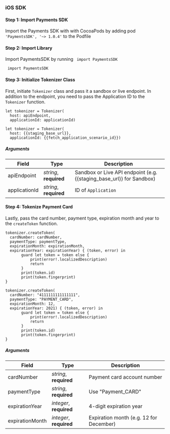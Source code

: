 ### iOS SDK

#### Step 1: Import Payments SDK

Import the Payments SDK with with CocoaPods by adding pod `'PaymentsSDK', '~> 1.0.4'` to the Podfile

#### Step 2: Import Library

Import PaymentsSDK by running ` import PaymentsSDK`

```
 import PaymentsSDK
```


#### Step 3: Initialize Tokenizer Class

First, initiate `Tokenizer` class and pass it a sandbox or live endpoint. In addition to the endpoint, you need to pass the Application ID to the `Tokenizer` function.

```
let tokenizer = Tokenizer(
  host: apiEndpoint,
  applicationId: applicationId)
```

```
let tokenizer = Tokenizer(
  host: {{staging_base_url}},
  applicationId: {{fetch_application_scenario_id}})
```

##### Arguments
Field | Type | Description
----- | ---- | -----------
apiEndpoint | *string*, **required** | Sandbox or Live API endpoint (e.g. {{staging_base_url}} for Sandbox)
applicationId | *string*, **required** | ID of `Application`



#### Step 4: Tokenize Payment Card
Lastly, pass the card number, payment type, expiration month and year to the `createToken` function.

```
tokenizer.createToken(
  cardNumber: cardNumber,
  paymentType: paymentType,
  expirationMonth: expirationMonth,
  expirationYear: expirationYear) { (token, error) in
       guard let token = token else {
           print(error!.localizedDescription)
           return
       }
       print(token.id)
       print(token.fingerprint)
}   
```

```
tokenizer.createToken(
  cardNumber: "4111111111111111",
  paymentType: "PAYMENT_CARD",
  expirationMonth: 12,
  expirationYear: 2021) { (token, error) in
       guard let token = token else {
           print(error!.localizedDescription)
           return
       }
       print(token.id)
       print(token.fingerprint)
}   
```


##### Arguments
Field | Type | Description
----- | ---- | -----------
cardNumber | *string*, **required** | Payment card account number
paymentType | *string*, **required** | Use "Payment_CARD"
expirationYear | *integer*, **required** | 4-digit expiration year
expirationMonth | *integer*, **required** | Expiration month (e.g. 12 for December)

